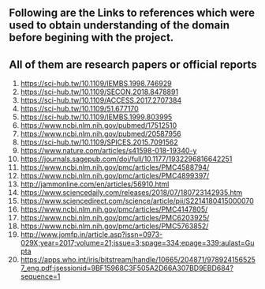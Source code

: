 ## Following  are the Links to references which were used to obtain understanding of the domain before begining with the project. 
## All of them are research papers or official reports 

1. https://sci-hub.tw/10.1109/IEMBS.1998.746929 </n>
2. https://sci-hub.tw/10.1109/SECON.2018.8478891 </n>
3. https://sci-hub.tw/10.1109/ACCESS.2017.2707384 </n>
4. https://sci-hub.tw/10.1109/51.677170 </n>
5. https://sci-hub.tw/10.1109/IEMBS.1999.803995 </n>
6. https://www.ncbi.nlm.nih.gov/pubmed/17512510 </n>
7. https://www.ncbi.nlm.nih.gov/pubmed/20587956 </n>
8. https://sci-hub.tw/10.1109/SPICES.2015.7091562 </n>
9. https://www.nature.com/articles/s41598-018-19340-y </n>
10. https://journals.sagepub.com/doi/full/10.1177/1932296816642251 </n>
11. https://www.ncbi.nlm.nih.gov/pmc/articles/PMC4588794/ </n>
12. https://www.ncbi.nlm.nih.gov/pmc/articles/PMC4899397/ </n>
13. http://jammonline.com/en/articles/56910.html </n>
14. https://www.sciencedaily.com/releases/2018/07/180723142935.htm </n>
15. https://www.sciencedirect.com/science/article/pii/S2214180415000070 </n>
16. https://www.ncbi.nlm.nih.gov/pmc/articles/PMC4147805/ </n>
17. https://www.ncbi.nlm.nih.gov/pmc/articles/PMC6203925/ </n>
18. https://www.ncbi.nlm.nih.gov/pmc/articles/PMC5763852/ </n>
19. http://www.jomfp.in/article.asp?issn=0973-029X;year=2017;volume=21;issue=3;spage=334;epage=339;aulast=Gupta </n>
20. https://apps.who.int/iris/bitstream/handle/10665/204871/9789241565257_eng.pdf;jsessionid=9BF15968C3F505A2D66A307BD9EBD684?sequence=1



